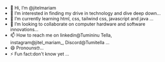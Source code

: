 - 👋 Hi, I’m @jitelmariam
- 👀 I’m interested in finding my drive in technology and dive deep down...
- 🌱 I’m currently learning html, css, tailwind css, javascript and java ...
- 💞️ I’m looking to collaborate on computer hardware and software innovations...
- 📫 How to reach me on linkedin@Tumininu Tella, instagram@jitel_mariam_, Discord@Tumitella ...
- 😄 Pronouns🤓...
- ⚡ Fun fact:don't know yet ...

<!---
jitelmariam/jitelmariam is a ✨ special ✨ repository because its `README.md` (this file) appears on your GitHub profile.
You can click the Preview link to take a look at your changes.
--->
